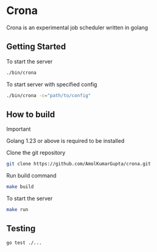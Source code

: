 # Crona

Crona is an experimental job scheduler written in golang

## Getting Started

To start the server
```sh
./bin/crona
```

To start server with specified config
```sh
./bin/crona -c="path/to/config"
```

## How to build

> [!IMPORTANT]
> Golang 1.23 or above is required to be installed

Clone the git repository
```sh
git clone https://github.com/AmolKumarGupta/crona.git
```

Run build command
```sh
make build
```

To start the server
```sh
make run
```

## Testing

```sh
go test ./...
```